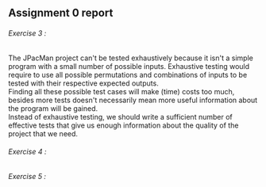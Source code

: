 ## Assignment 0 report
###### Exercise 3 :
The JPacMan project can't be tested exhaustively
because it isn't a simple program with a small number of possible inputs.
Exhaustive testing would require to use all possible permutations and 
combinations of inputs to be tested with their respective expected outputs.  
Finding all these possible test cases will make (time) costs too much, 
besides more tests doesn't necessarily mean more useful information about the program will be gained.  
Instead of exhaustive testing, we should write a sufficient number of effective tests that give us enough 
information about the quality of the project that we need. 

###### Exercise 4 :
###### Exercise 5 :